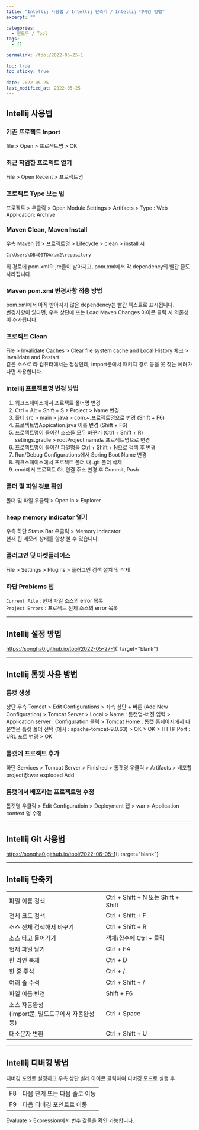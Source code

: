```yaml
---
title: "Intellij 사용법 / Intellij 단축키 / Intellij 디버깅 방법"
excerpt: ""

categories:
  - 윈도우 / Tool
tags:
  - []

permalink: /tool/2022-05-25-1

toc: true
toc_sticky: true
 
date: 2022-05-25
last_modified_at: 2022-05-25
---
```


## Intellij 사용법

### 기존 프로젝트 Inport
file > Open > 프로젝트명 > OK

### 최근 작업한 프로젝트 열기
File > Open Recent > 프로젝트명

### 프로젝트 Type 보는 법
프로젝트 > 우클릭 > Open Module Settings > Artifacts > Type : Web Application: Archive

### Maven Clean, Maven Install
우측 Maven 탭 > 프로젝트명 > Lifecycle > clean > install 시
```
C:\Users\DB400TDA\.m2\repository
```
위 경로에 pom.xml의 jre들이 받아지고, pom.xml에서 각 dependency의 빨간 줄도 사라집니다.

### Maven pom.xml 변경사항 적용 방법
pom.xml에서 아직 받아지지 않은 dependency는 빨간 텍스트로 표시됩니다.  
변경사항이 있다면, 우측 상단에 뜨는 Load Maven Changes 아이콘 클릭 시 의존성이 추가됩니다.

### 프로젝트 Clean
File > Invalidate Caches > Clear file system cache and Local History 체크 > Invalidate and Restart  
같은 소스로 타 컴퓨터에서는 정상인데, import문에서 패키지 경로 등을 못 찾는 에러가 나면 사용합니다.

### Intellij 프로젝트명 변경 방법
1. 워크스페이스에서 프로젝트 폴더명 변경  
2. Ctrl + Alt + Shift + S > Project > Name 변경  
3. 폴더 src > main > java > com.~.프로젝트명으로 변경 (Shift + F6)  
4. 프로젝트명Appication.java 이름 변경 (Shift + F6)  
5. 프로젝트명이 들어간 소스들 모두 바꾸기 (Ctrl + Shift + R)  
setiings.gradle > rootProject.name도 프로젝트명으로 변경  
6. 프로젝트명이 들어간 파일명들 Ctrl + Shift + N으로 검색 후 변경  
7. Run/Debug Configurations에서 Spring Boot Name 변경  
8. 워크스페이스에서 프로젝트 폴더 내 .git 폴더 삭제  
9. cmd에서 프로젝트 Git 연결 주소 변경 후 Commit, Push

### 폴더 및 파일 경로 확인
폴더 및 파일 우클릭 > Open In > Explorer

### heap memory indicator 열기
우측 하단 Status Bar 우클릭 > Memory Indecator  
현재 힙 메모리 상태를 항상 볼 수 있습니다.

### 플러그인 및 마켓플레이스
File > Settings > Plugins > 플러그인 검색 설치 및 삭제

### 하단 Problems 탭
`Current File` : 현재 파일 소스의 error 목록  
`Project Errors` : 프로젝트 전체 소스의 error 목록

---

## Intellij 설정 방법

<https://songha0.github.io/tool/2022-05-27-1>{: target="blank"}

---

## Intellij 톰캣 사용 방법

### 톰캣 생성
상단 우측 Tomcat > Edit Configurations > 좌측 상단 + 버튼 (Add New Configuration) > Tomcat Server > Local > Name : 톰캣명-버전 입력 > Application server : Configuration 클릭 > Tomcat Home : 톰캣 홈페이지에서 다운받은 톰캣 폴더 선택 (예시 : apache-tomcat-9.0.63) > OK > OK > HTTP Port : URL 포트 변경 > OK

### 톰캣에 프로젝트 추가
하단 Services > Tomcat Server > Finished > 톰캣명 우클릭 > Artifacts > 배포할 project명:war exploded Add

### 톰캣에서 배포하는 프로젝트명 수정
톰캣명 우클릭 > Edit Configuratioin > Deployment 탭 > war > Application context 명 수정

---

## Intellij Git 사용법

<https://songha0.github.io/tool/2022-06-05-1>{: target="blank"}

---

## Intellij 단축키

<table>
  <tbody>
    <tr>
      <td>파일 이름 검색</td>
      <td>Ctrl + Shift + N 또는 Shift + Shift</td>
    </tr>
    <tr>
      <td>전체 코드 검색</td>
      <td>Ctrl + Shift + F</td>
    </tr>
    <tr>
      <td>소스 전체 검색해서 바꾸기</td>
      <td>Ctrl + Shift + R</td>
    </tr>
    <tr>
      <td>소스 타고 들어가기</td>
      <td>객체/함수에 Ctrl + 클릭</td>
    </tr>
    <tr>
      <td>현재 파일 닫기</td>
      <td>Ctrl + F4</td>
    </tr>
    <tr>
      <td>한 라인 복제</td>
      <td>Ctrl + D</td>
    </tr>
    <tr>
      <td>한 줄 주석</td>
      <td>Ctrl + /</td>
    </tr>
    <tr>
      <td>여러 줄 주석</td>
      <td>Ctrl + Shift + /</td>
    </tr>
    <tr>
      <td>파일 이름 변경</td>
      <td>Shift + F6</td>
    </tr>
    <tr>
      <td>소스 자동완성<br>(import문, 빌드도구에서 자동완성 등)</td>
      <td>Ctrl + Space</td>
    </tr>
    <tr>
      <td>대소문자 변환</td>
      <td>Ctrl + Shift + U</td>
    </tr>
  </tbody>
</table>

---

## Intellij 디버깅 방법
디버깅 포인트 설정하고 우측 상단 벌레 아이콘 클릭하여 디버깅 모드로 실행 후
<table>
  <tbody>
    <tr>
      <td>F8</td>
      <td>다음 단계 또는 다음 줄로 이동</td>
    </tr>
    <tr>
      <td>F9</td>
      <td>다음 디버깅 포인트로 이동</td>
    </tr>
  </tbody>
</table>
Evaluate > Expression에서 변수 값들을 확인 가능합니다.